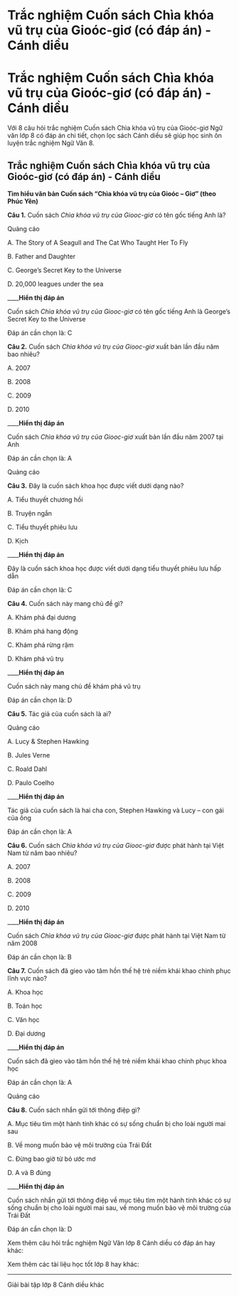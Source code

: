 # Trắc nghiệm Cuốn sách Chìa khóa vũ trụ của Gioóc-giơ (có đáp án) - Cánh diều

# Trắc nghiệm Cuốn sách Chìa khóa vũ trụ của Gioóc-giơ (có đáp án) - Cánh diều

Với 8 câu hỏi trắc nghiệm Cuốn sách Chìa khóa vũ trụ của Gioóc-giơ Ngữ văn lớp 8 có đáp án chi tiết, chọn lọc sách Cánh diều sẽ giúp học sinh ôn luyện trắc nghiệm Ngữ Văn 8.

## Trắc nghiệm Cuốn sách Chìa khóa vũ trụ của Gioóc-giơ (có đáp án) - Cánh diều

**Tìm hiểu văn bản Cuốn sách “Chìa khóa vũ trụ của Gioóc – Giơ” (theo Phúc Yên)**

**Câu 1.** Cuốn sách  _Chìa khóa vũ trụ của Giooc-giơ_ có tên gốc tiếng Anh là?

Quảng cáo

A. The Story of A Seagull and The Cat Who Taught Her To Fly

B. Father and Daughter

C. George’s Secret Key to the Universe

D. 20,000 leagues under the sea

____**Hiển thị đáp án**

Cuốn sách  _Chìa khóa vũ trụ của Giooc-giơ_ có tên gốc tiếng Anh là George’s Secret Key to the Universe

Đáp án cần chọn là: C

**Câu 2.** Cuốn sách  _Chìa khóa vũ trụ của Giooc-giơ_ xuất bản lần đầu năm bao nhiêu?

A. 2007

B. 2008

C. 2009

D. 2010

____**Hiển thị đáp án**

Cuốn sách  _Chìa khóa vũ trụ của Giooc-giơ_ xuất bản lần đầu năm 2007 tại Anh

Đáp án cần chọn là: A

Quảng cáo

**Câu 3.** Đây là cuốn sách khoa học được viết dưới dạng nào?

A. Tiểu thuyết chương hồi

B. Truyện ngắn

C. Tiểu thuyết phiêu lưu

D. Kịch

____**Hiển thị đáp án**

Đây là cuốn sách khoa học được viết dưới dạng tiểu thuyết phiêu lưu hấp dẫn

Đáp án cần chọn là: C

**Câu 4.** Cuốn sách này mang chủ đề gì?

A. Khám phá đại dương

B. Khám phá hang động

C. Khám phá rừng rậm

D. Khám phá vũ trụ

____**Hiển thị đáp án**

Cuốn sách này mang chủ đề khám phá vũ trụ

Đáp án cần chọn là: D

**Câu 5.** Tác giả của cuốn sách là ai?

Quảng cáo

A. Lucy & Stephen Hawking

B. Jules Verne

C. Roald Dahl

D. Paulo Coelho

____**Hiển thị đáp án**

Tác giả của cuốn sách là hai cha con, Stephen Hawking và Lucy – con gái của ông

Đáp án cần chọn là: A

**Câu 6.** Cuốn sách  _Chìa khóa vũ trụ của Giooc-giơ_ được phát hành tại Việt Nam từ năm bao nhiêu?

A. 2007 

B. 2008

C. 2009

D. 2010

____**Hiển thị đáp án**

Cuốn sách  _Chìa khóa vũ trụ của Giooc-giơ_ được phát hành tại Việt Nam từ năm 2008

Đáp án cần chọn là: B

**Câu 7.** Cuốn sách đã gieo vào tâm hồn thế hệ trẻ niềm khái khao chinh phục lĩnh vực nào?

A. Khoa học

B. Toán học

C. Văn học

D. Đại dương

____**Hiển thị đáp án**

Cuốn sách đã gieo vào tâm hồn thế hệ trẻ niềm khái khao chinh phục khoa học

Đáp án cần chọn là: A

Quảng cáo

**Câu 8.** Cuốn sách nhắn gửi tới thông điệp gì?

A. Mục tiêu tìm một hành tinh khác có sự sống chuẩn bị cho loài người mai sau

B. Về mong muốn bảo vệ môi trường của Trái Đất

C. Đừng bao giờ từ bỏ ước mơ

D. A và B đúng

____**Hiển thị đáp án**

Cuốn sách nhắn gửi tới thông điệp về mục tiêu tìm một hành tinh khác có sự sống chuẩn bị cho loài người mai sau, về mong muốn bảo vệ môi trường của Trái Đất

Đáp án cần chọn là: D

Xem thêm câu hỏi trắc nghiệm Ngữ Văn lớp 8 Cánh diều có đáp án hay khác:

Xem thêm các tài liệu học tốt lớp 8 hay khác:

* * *

Giải bài tập lớp 8 Cánh diều khác
